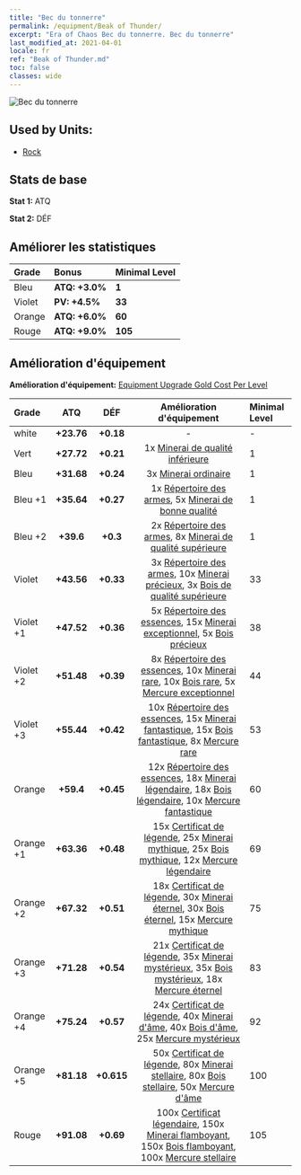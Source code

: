 ```yaml
---
title: "Bec du tonnerre"
permalink: /equipment/Beak of Thunder/
excerpt: "Era of Chaos Bec du tonnerre. Bec du tonnerre"
last_modified_at: 2021-04-01
locale: fr
ref: "Beak of Thunder.md"
toc: false
classes: wide
---
```


  ![Bec du tonnerre](/images/e/e_4051.png)

## Used by Units:

* [Rock](/fr/units/Roc/) 


## Stats de base
 **Stat 1:** ATQ

 **Stat 2:** DÉF

## Améliorer les statistiques

  |     Grade    |   Bonus | Minimal Level | 
  |:-------------|:--------|:--------------| 
  | Bleu | **ATQ: +3.0%** | **1** | 
  | Violet | **PV: +4.5%** | **33** | 
  | Orange | **ATQ: +6.0%** | **60** | 
  | Rouge | **ATQ: +9.0%** | **105** | 


## Amélioration d'équipement
 **Amélioration d'équipement:** [Equipment Upgrade Gold Cost Per Level](/equipment/EquipmentUpgradeCostPerLevel/) 

  |          Grade      | ATQ | DÉF | Amélioration d'équipement | Minimal Level |
  |:--------------------|:---------:|:---------:|:----------------:|:--------------|
  | white | **+23.76** | **+0.18** | - | - |
  | Vert | **+27.72** | **+0.21** | 1x [Minerai de qualité inférieure](/fr/Items/mat_1/) | 1 |
  | Bleu | **+31.68** | **+0.24** | 3x [Minerai ordinaire](/fr/Items/mat_6/) | 1 |
  | Bleu +1 | **+35.64** | **+0.27** | 1x [Répertoire des armes](/fr/Items/mat_18/), 5x [Minerai de bonne qualité](/fr/Items/mat_12/) | 1 |
  | Bleu +2 | **+39.6** | **+0.3** | 2x [Répertoire des armes](/fr/Items/mat_25/), 8x [Minerai de qualité supérieure](/fr/Items/mat_19/) | 1 |
  | Violet | **+43.56** | **+0.33** | 3x [Répertoire des armes](/fr/Items/mat_32/), 10x [Minerai précieux](/fr/Items/mat_26/), 3x [Bois de qualité supérieure](/fr/Items/mat_20/) | 33 |
  | Violet +1 | **+47.52** | **+0.36** | 5x [Répertoire des essences](/fr/Items/mat_39/), 15x [Minerai exceptionnel](/fr/Items/mat_33/), 5x [Bois précieux](/fr/Items/mat_27/) | 38 |
  | Violet +2 | **+51.48** | **+0.39** | 8x [Répertoire des essences](/fr/Items/mat_46/), 10x [Minerai rare](/fr/Items/mat_40/), 10x [Bois rare](/fr/Items/mat_41/), 5x [Mercure exceptionnel](/fr/Items/mat_35/) | 44 |
  | Violet +3 | **+55.44** | **+0.42** | 10x [Répertoire des essences](/fr/Items/mat_53/), 15x [Minerai fantastique](/fr/Items/mat_47/), 15x [Bois fantastique](/fr/Items/mat_48/), 8x [Mercure rare](/fr/Items/mat_42/) | 53 |
  | Orange | **+59.4** | **+0.45** | 12x [Répertoire des essences](/fr/Items/mat_60/), 18x [Minerai légendaire](/fr/Items/mat_54/), 18x [Bois légendaire](/fr/Items/mat_55/), 10x [Mercure fantastique](/fr/Items/mat_49/) | 60 |
  | Orange +1 | **+63.36** | **+0.48** | 15x [Certificat de légende](/fr/Items/mat_67/), 25x [Minerai mythique](/fr/Items/mat_61/), 25x [Bois mythique](/fr/Items/mat_62/), 12x [Mercure légendaire](/fr/Items/mat_56/) | 69 |
  | Orange +2 | **+67.32** | **+0.51** | 18x [Certificat de légende](/fr/Items/mat_74/), 30x [Minerai éternel](/fr/Items/mat_68/), 30x [Bois éternel](/fr/Items/mat_69/), 15x [Mercure mythique](/fr/Items/mat_63/) | 75 |
  | Orange +3 | **+71.28** | **+0.54** | 21x [Certificat de légende](/fr/Items/mat_81/), 35x [Minerai mystérieux](/fr/Items/mat_75/), 35x [Bois mystérieux](/fr/Items/mat_76/), 18x [Mercure éternel](/fr/Items/mat_70/) | 83 |
  | Orange +4 | **+75.24** | **+0.57** | 24x [Certificat de légende](/fr/Items/mat_88/), 40x [Minerai d'âme](/fr/Items/mat_82/), 40x [Bois d'âme](/fr/Items/mat_83/), 25x [Mercure mystérieux](/fr/Items/mat_77/) | 92 |
  | Orange +5 | **+81.18** | **+0.615** | 50x [Certificat de légende](/fr/Items/mat_95/), 80x [Minerai stellaire](/fr/Items/mat_89/), 80x [Bois stellaire](/fr/Items/mat_90/), 50x [Mercure d'âme](/fr/Items/mat_84/) | 100 |
  | Rouge | **+91.08** | **+0.69** | 100x [Certificat légendaire](/fr/Items/mat_102/), 150x [Minerai flamboyant](/fr/Items/mat_96/), 150x [Bois flamboyant](/fr/Items/mat_97/), 100x [Mercure stellaire](/fr/Items/mat_91/) | 105 |

